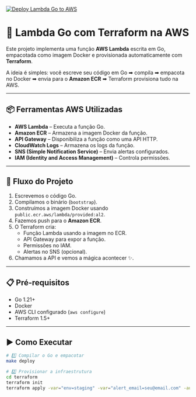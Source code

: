 [![Deploy Lambda Go to AWS](https://github.com/williamkoller/cloud-architecture-golang/actions/workflows/deploy.yml/badge.svg)](https://github.com/williamkoller/cloud-architecture-golang/actions/workflows/deploy.yml)

# 🚀 Lambda Go com Terraform na AWS

Este projeto implementa uma função **AWS Lambda** escrita em Go, empacotada como imagem Docker e provisionada automaticamente com **Terraform**.

A ideia é simples: você escreve seu código em Go ➡ compila ➡ empacota no Docker ➡ envia para o **Amazon ECR** ➡ Terraform provisiona tudo na AWS.

---

## 📦 Ferramentas AWS Utilizadas

- **AWS Lambda** – Executa a função Go.
- **Amazon ECR** – Armazena a imagem Docker da função.
- **API Gateway** – Disponibiliza a função como uma API HTTP.
- **CloudWatch Logs** – Armazena os logs da função.
- **SNS (Simple Notification Service)** – Envia alertas configurados.
- **IAM (Identity and Access Management)** – Controla permissões.

---

## 🔄 Fluxo do Projeto

1. Escrevemos o código Go.
2. Compilamos o binário (`bootstrap`).
3. Construímos a imagem Docker usando `public.ecr.aws/lambda/provided:al2`.
4. Fazemos push para o **Amazon ECR**.
5. O Terraform cria:
   - Função Lambda usando a imagem no ECR.
   - API Gateway para expor a função.
   - Permissões no IAM.
   - Alertas no SNS (opcional).
6. Chamamos a API e vemos a mágica acontecer ✨.

---

## 📋 Pré-requisitos

- Go 1.21+
- Docker
- AWS CLI configurado (`aws configure`)
- Terraform 1.5+

---

## ▶️ Como Executar

```bash
# 1️⃣ Compilar o Go e empacotar
make deploy

# 2️⃣ Provisionar a infraestrutura
cd terraform
terraform init
terraform apply -var="env=staging" -var="alert_email=seu@email.com" -auto-approve
```
